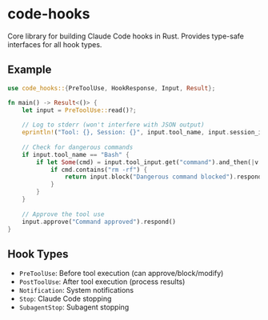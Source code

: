 # code-hooks

Core library for building Claude Code hooks in Rust. Provides type-safe interfaces for all hook types.


## Example

```rust
use code_hooks::{PreToolUse, HookResponse, Input, Result};

fn main() -> Result<()> {
    let input = PreToolUse::read()?;
    
    // Log to stderr (won't interfere with JSON output)
    eprintln!("Tool: {}, Session: {}", input.tool_name, input.session_id);
    
    // Check for dangerous commands
    if input.tool_name == "Bash" {
        if let Some(cmd) = input.tool_input.get("command").and_then(|v| v.as_str()) {
            if cmd.contains("rm -rf") {
                return input.block("Dangerous command blocked").respond();
            }
        }
    }
    
    // Approve the tool use
    input.approve("Command approved").respond()
}
```

## Hook Types

- `PreToolUse`: Before tool execution (can approve/block/modify)
- `PostToolUse`: After tool execution (process results)
- `Notification`: System notifications
- `Stop`: Claude Code stopping
- `SubagentStop`: Subagent stopping

